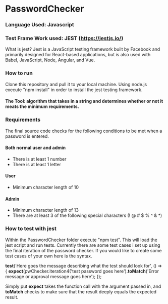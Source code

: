 # PasswordChecker

### Language Used: Javascript

### Test Frame Work used: JEST (https://jestjs.io/)
What is jest?
Jest is a JavaScript testing framework built by Facebook and primarily designed for React-based applications, but is also used with Babel, JavaScript, Node, Angular, and Vue.

### How to run
Clone this repository and pull it to your local machine. Using node.js execute "npm install" in order to install the jest testing framework.

#### The Tool: algorithm that takes in a string and determines whether or not it meats the minimum requirements.

### Requirements
The final source code checks for the following conditions to be met when a password is entered.

#### Both normal user and admin
  - There is at least 1 number
  - There is at least 1 letter
  
#### User
  - Minimum character length of 10
  
#### Admin
  - Minimum character length of 13
  - There are at least 3 of the following special characters (! @ # $ % ^ & *)
  
### How to test with jest
Within the PasswordChecker folder execute "npm test". This will load the jest script and run tests. 
Currently there are some test cases i set up using the final iteration of the password checker. If you would like to create some test cases of your own here is the syntax.

**test**('Here goes the message describing what the test should look for', () => {
  **expect**(pwChecker.iteration4('test password goes here').**toMatch**('Error message or approval message goes here');
});

Simply put **expect** takes the function call with the argument passed in, and **toMatch** checks to make sure that the result deeply equals the expected result.
